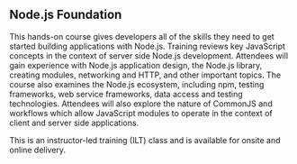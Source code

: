 ## Node.js Foundation

This hands-on course gives developers all of the skills they need to get started building applications with Node.js. Training reviews key JavaScript concepts in the context of server side Node.js development. Attendees will gain experience with Node.js application design, the Node.js library, creating modules, networking and HTTP, and other important topics. The course also examines the Node.js ecosystem, including npm, testing frameworks, web service frameworks, data access and testing technologies. Attendees will also explore the nature of CommonJS and workflows which allow JavaScript modules to operate in the context of client and server side applications.

This is an instructor-led training (ILT) class and is available for onsite and online delivery.
